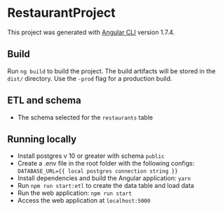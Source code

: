 # RestaurantProject

This project was generated with [Angular CLI](https://github.com/angular/angular-cli) version 1.7.4.

## Build

Run `ng build` to build the project. The build artifacts will be stored in the `dist/` directory. Use the `-prod` flag for a production build.

## ETL and schema
- The schema selected for the `restaurants` table

## Running locally
- Install postgres v 10 or greater with schema `public`
- Create a .env file in the root folder with the following configs: `DATABASE_URL={{ local postgres connection string }}`
- Install dependencies and build the Angular application: `yarn`
- Run `npm run start:etl` to create the data table and load data
- Run the web application: `npm run start`
- Access the web application at `localhost:5000`